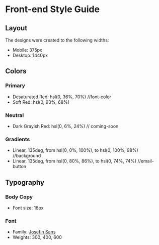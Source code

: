 # Front-end Style Guide

## Layout

The designs were created to the following widths:

- Mobile: 375px
- Desktop: 1440px

## Colors

### Primary

- Desaturated Red: hsl(0, 36%, 70%) //font-color
- Soft Red: hsl(0, 93%, 68%) 

### Neutral

- Dark Grayish Red: hsl(0, 6%, 24%) // coming-soon

### Gradients

- Linear, 135deg, from hsl(0, 0%, 100%), to hsl(0, 100%, 98%) //background
- Linear, 135deg, from hsl(0, 80%, 86%), to hsl(0, 74%, 74%)  //email-button

## Typography

### Body Copy

- Font size: 16px

### Font

- Family: [Josefin Sans](https://fonts.google.com/specimen/Josefin+Sans)
- Weights: 300, 400, 600
